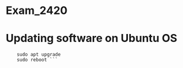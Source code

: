 # Exam_2420
# Updating software on Ubuntu OS
``` sudo apt update
    sudo apt upgrade 
    sudo reboot ```
